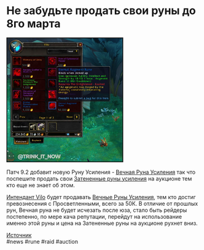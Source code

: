 # Не забудьте продать свои руны до 8го марта

<img src=https://github.com/MagicalCow/TrinkIT-News/blob/main/Assets/IV64356/IV64356-1.jpg width="300" float=center border=2>

Патч 9.2 добавит новую Руну Усиления - [Вечная Руна Усиления](https://ptr.wowhead.com/item=190384) так что поспешите продать свои [Затененные руны усиления](https://ru.wowhead.com/item=181468) на аукционе тем кто еще не знает об этом.

[Интендант Vilo](https://ptr.wowhead.com/npc=182257) будет продавать [Вечные Руны Усиления](https://ptr.wowhead.com/item=190384), тем кто достиг превознесения с Просветленными, всего за 50К. В отличие от прошлых рун, Вечная руна не будет исчезать после юза, стало быть рейдеры постепенно, по мере кача репутации, перейдут на использование именно этой руны и цена на Затененные руны на аукционе рухнет вниз.

[Источник](https://www.icy-veins.com/forums/topic/64356-dont-forget-to-sell-your-veiled-augment-runes-around-march-8th/)  
#news #rune #raid #auction